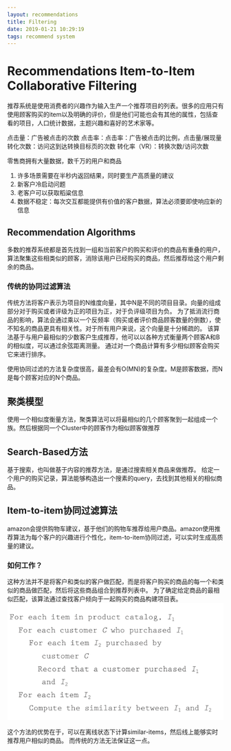 ```yaml
---
layout: recommendations
title: Filtering
date: 2019-01-21 10:29:19
tags: recommend system
---
```

# Recommendations Item-to-Item Collaborative Filtering

推荐系统是使用消费者的兴趣作为输入生产一个推荐项目的列表。很多的应用只有使用顾客购买的item以及明确的评价，但是他们可能也会有其他的属性，包括查看的项目，人口统计数据，主题兴趣和喜好的艺术家等。

点击量：广告被点击的次数
点击率：点击率：广告被点击的比例，点击量/展现量
转化次数：访问这到达转换目标页的次数
转化率（VR）：转换次数/访问次数

零售商拥有大量数据，数千万的用户和商品
1. 许多场景需要在半秒内返回结果，同时要生产高质量的建议
2. 新客户冷启动问题
3. 老客户可以获取稻粱信息
4. 数据不稳定：每次交互都能提供有价值的客户数据，算法必须要即使响应新的信息

## Recommendation Algorithms
多数的推荐系统都是首先找到一组和当前客户的购买和评价的商品有重叠的用户，算法聚集这些相类似的顾客，消除该用户已经购买的商品，然后推荐给这个用户剩余的商品。

### 传统的协同过滤算法
传统方法将客户表示为项目的N维度向量，其中N是不同的项目目录。向量的组成部分对于购买或者评级为正的项目为正，对于负评级项目为负。
为了抵消流行商品的影响，算法会通过乘以一个反频率（购买或者评价商品顾客数量的倒数），使不知名的商品更具有相关性。对于所有用户来说，这个向量是十分稀疏的。
该算法基于与用户最相似的少数客户生成推荐，他可以以各种方式衡量两个顾客A和B的相似度，可以通过余弦距离测量。
通过对一个商品计算有多少相似顾客会购买它来进行排序。

使用协同过滤的方法复杂度很高，最差会有O(MN)的复杂度。M是顾客数据，而N是每个顾客对应的N个商品。

## 聚类模型
使用一个相似度衡量方法，聚类算法可以将最相似的几个顾客聚到一起组成一个族。然后根据同一个Cluster中的顾客作为相似顾客做推荐

## Search-Based方法
基于搜索，也叫做基于内容的推荐方法，是通过搜索相关商品来做推荐。
给定一个用户的购买记录，算法能够构造出一个搜素的query，去找到其他相关的相似商品。


## Item-to-item协同过滤算法
amazon会提供购物车建议，基于他们的购物车推荐给用户商品。amazon使用推荐算法为每个客户的兴趣进行个性化，item-to-item协同过滤，可以实时生成高质量的建议。

### 如何工作？
这种方法并不是将客户和类似的客户做匹配，而是将客户购买的商品的每一个和类似的商品做匹配，然后将这些商品组合到推荐列表中。
为了确定给定商品的最相似匹配，该算法通过查找客户倾向于一起购买的商品构建项目表。
![](https://raw.githubusercontent.com/gjwei/images/master/20190121152912.png)

这个方法的优势在于，可以在离线状态下计算similar-items，然后线上能够实时推荐用户相似的商品。
而传统的方法无法保证这一点。